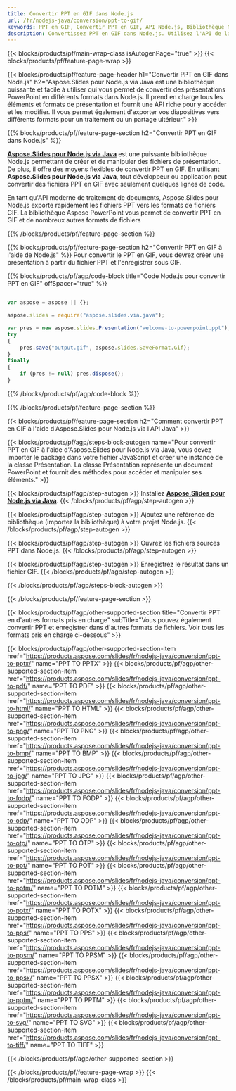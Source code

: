 ```yaml
---
title: Convertir PPT en GIF dans Node.js
url: /fr/nodejs-java/conversion/ppt-to-gif/
keywords: PPT en GIF, Convertir PPT en GIF, API Node.js, Bibliothèque Node.js, PPT, GIF
description: Convertissez PPT en GIF dans Node.js. Utilisez l'API de la bibliothèque Node.js pour convertir les fichiers PPT en GIF
---
```


{{< blocks/products/pf/main-wrap-class isAutogenPage="true" >}}
{{< blocks/products/pf/feature-page-wrap >}}

{{< blocks/products/pf/feature-page-header h1="Convertir PPT en GIF dans Node.js" h2="Aspose.Slides pour Node.js via Java est une bibliothèque puissante et facile à utiliser qui vous permet de convertir des présentations PowerPoint en différents formats dans Node.js. Il prend en charge tous les éléments et formats de présentation et fournit une API riche pour y accéder et les modifier. Il vous permet également d'exporter vos diapositives vers différents formats pour un traitement ou un partage ultérieur." >}}

{{% blocks/products/pf/feature-page-section h2="Convertir PPT en GIF dans Node.js" %}}

[**Aspose.Slides pour Node.js via Java**](https://products.aspose.com/slides/fr/nodejs-java/) est une puissante bibliothèque Node.js permettant de créer et de manipuler des fichiers de présentation. De plus, il offre des moyens flexibles de convertir PPT en GIF. En utilisant **Aspose.Slides pour Node.js via Java**, tout développeur ou application peut convertir des fichiers PPT en GIF avec seulement quelques lignes de code.

En tant qu'API moderne de traitement de documents, Aspose.Slides pour Node.js exporte rapidement les fichiers PPT vers les formats de fichiers GIF. La bibliothèque Aspose PowerPoint vous permet de convertir PPT en GIF et de nombreux autres formats de fichiers

{{% /blocks/products/pf/feature-page-section %}}

{{% blocks/products/pf/feature-page-section  h2="Convertir PPT en GIF à l'aide de Node.js" %}}
Pour convertir le PPT en GIF, vous devrez créer une présentation à partir du fichier PPT et l'enregistrer sous GIF.

{{% blocks/products/pf/agp/code-block title="Code Node.js pour convertir PPT en GIF" offSpacer="true" %}}

```javascript

var aspose = aspose || {};

aspose.slides = require("aspose.slides.via.java");

var pres = new aspose.slides.Presentation("welcome-to-powerpoint.ppt");
try
{
    pres.save("output.gif", aspose.slides.SaveFormat.Gif);
}
finally
{
    if (pres != null) pres.dispose();
}
```


{{% /blocks/products/pf/agp/code-block %}}

{{% /blocks/products/pf/feature-page-section %}}

{{< blocks/products/pf/feature-page-section  h2="Comment convertir PPT en GIF à l'aide d'Aspose.Slides pour Node.js via l'API Java" >}}

{{< blocks/products/pf/agp/steps-block-autogen name="Pour convertir PPT en GIF à l'aide d'Aspose.Slides pour Node.js via Java, vous devez importer le package dans votre fichier JavaScript et créer une instance de la classe Présentation. La classe Présentation représente un document PowerPoint et fournit des méthodes pour accéder et manipuler ses éléments." >}}

{{< blocks/products/pf/agp/step-autogen >}}
Installez [**Aspose.Slides pour Node.js via Java**](https://products.aspose.com/slides/fr/nodejs-java/).
{{< /blocks/products/pf/agp/step-autogen >}}

{{< blocks/products/pf/agp/step-autogen >}}
Ajoutez une référence de bibliothèque (importez la bibliothèque) à votre projet Node.js.
{{< /blocks/products/pf/agp/step-autogen >}}

{{< blocks/products/pf/agp/step-autogen >}}
Ouvrez les fichiers sources PPT dans Node.js.
{{< /blocks/products/pf/agp/step-autogen >}}

{{< blocks/products/pf/agp/step-autogen >}}
Enregistrez le résultat dans un fichier GIF.
{{< /blocks/products/pf/agp/step-autogen >}}

{{< /blocks/products/pf/agp/steps-block-autogen >}}

{{< /blocks/products/pf/feature-page-section >}}

{{< blocks/products/pf/agp/other-supported-section title="Convertir PPT en d'autres formats pris en charge" subTitle="Vous pouvez également convertir PPT et enregistrer dans d'autres formats de fichiers. Voir tous les formats pris en charge ci-dessous" >}}

{{< blocks/products/pf/agp/other-supported-section-item href="https://products.aspose.com/slides/fr/nodejs-java/conversion/ppt-to-pptx/" name="PPT TO PPTX" >}}
{{< blocks/products/pf/agp/other-supported-section-item href="https://products.aspose.com/slides/fr/nodejs-java/conversion/ppt-to-pdf/" name="PPT TO PDF" >}}
{{< blocks/products/pf/agp/other-supported-section-item href="https://products.aspose.com/slides/fr/nodejs-java/conversion/ppt-to-html/" name="PPT TO HTML" >}}
{{< blocks/products/pf/agp/other-supported-section-item href="https://products.aspose.com/slides/fr/nodejs-java/conversion/ppt-to-png/" name="PPT TO PNG" >}}
{{< blocks/products/pf/agp/other-supported-section-item href="https://products.aspose.com/slides/fr/nodejs-java/conversion/ppt-to-bmp/" name="PPT TO BMP" >}}
{{< blocks/products/pf/agp/other-supported-section-item href="https://products.aspose.com/slides/fr/nodejs-java/conversion/ppt-to-jpg/" name="PPT TO JPG" >}}
{{< blocks/products/pf/agp/other-supported-section-item href="https://products.aspose.com/slides/fr/nodejs-java/conversion/ppt-to-fodp/" name="PPT TO FODP" >}}
{{< blocks/products/pf/agp/other-supported-section-item href="https://products.aspose.com/slides/fr/nodejs-java/conversion/ppt-to-odp/" name="PPT TO ODP" >}}
{{< blocks/products/pf/agp/other-supported-section-item href="https://products.aspose.com/slides/fr/nodejs-java/conversion/ppt-to-otp/" name="PPT TO OTP" >}}
{{< blocks/products/pf/agp/other-supported-section-item href="https://products.aspose.com/slides/fr/nodejs-java/conversion/ppt-to-pot/" name="PPT TO POT" >}}
{{< blocks/products/pf/agp/other-supported-section-item href="https://products.aspose.com/slides/fr/nodejs-java/conversion/ppt-to-potm/" name="PPT TO POTM" >}}
{{< blocks/products/pf/agp/other-supported-section-item href="https://products.aspose.com/slides/fr/nodejs-java/conversion/ppt-to-potx/" name="PPT TO POTX" >}}
{{< blocks/products/pf/agp/other-supported-section-item href="https://products.aspose.com/slides/fr/nodejs-java/conversion/ppt-to-pps/" name="PPT TO PPS" >}}
{{< blocks/products/pf/agp/other-supported-section-item href="https://products.aspose.com/slides/fr/nodejs-java/conversion/ppt-to-ppsm/" name="PPT TO PPSM" >}}
{{< blocks/products/pf/agp/other-supported-section-item href="https://products.aspose.com/slides/fr/nodejs-java/conversion/ppt-to-ppsx/" name="PPT TO PPSX" >}}
{{< blocks/products/pf/agp/other-supported-section-item href="https://products.aspose.com/slides/fr/nodejs-java/conversion/ppt-to-pptm/" name="PPT TO PPTM" >}}
{{< blocks/products/pf/agp/other-supported-section-item href="https://products.aspose.com/slides/fr/nodejs-java/conversion/ppt-to-svg/" name="PPT TO SVG" >}}
{{< blocks/products/pf/agp/other-supported-section-item href="https://products.aspose.com/slides/fr/nodejs-java/conversion/ppt-to-tiff/" name="PPT TO TIFF" >}}


{{< /blocks/products/pf/agp/other-supported-section >}}

{{< /blocks/products/pf/feature-page-wrap >}}
{{< /blocks/products/pf/main-wrap-class >}}